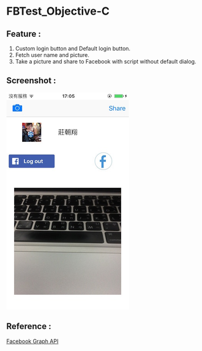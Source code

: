 # FBTest_Objective-C 

Feature :
------------
1. Custom login button and Default login button.
2. Fetch user name and picture.
3. Take a picture and share to Facebook with script without default dialog.

Screenshot :
------------

![Xcode indent settings](Screenshot/Facebook1.jpg)

Reference :
------------
[Facebook Graph API](https://developers.facebook.com/docs/graph-api)
